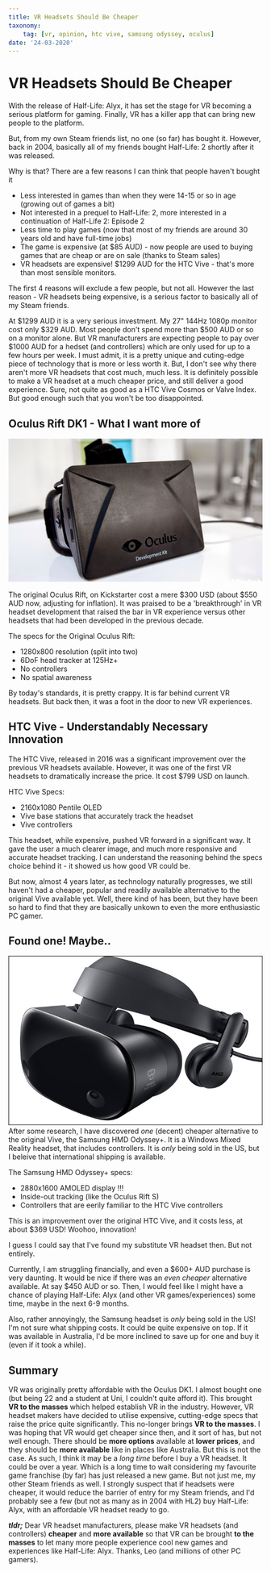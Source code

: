 ```yaml
---
title: VR Headsets Should Be Cheaper
taxonomy:
	tag: [vr, opinion, htc vive, samsung odyssey, oculus]
date: '24-03-2020'
---
```


# VR Headsets Should Be Cheaper

With the release of Half-Life: Alyx, it has set the stage for VR becoming a serious platform for gaming. Finally, VR has a killer app that can bring new people to the platform.

But, from my own Steam friends list, no one (so far) has bought it. However, back in 2004, basically all of my friends bought Half-Life: 2 shortly after it was released.

Why is that? There are a few reasons I can think that people haven't bought it  
* Less interested in games than when they were 14-15 or so in age (growing out of games a bit)
* Not interested in a prequel to Half-Life: 2, more interested in a continuation of Half-Life 2: Episode 2
* Less time to play games (now that most of my friends are around 30 years old and have full-time jobs)
* The game is expensive (at $85 AUD) - now people are used to buying games that are cheap or are on sale (thanks to Steam sales)
* VR headsets are expensive! $1299 AUD for the HTC Vive - that's more than most sensible monitors.

The first 4 reasons will exclude a few people, but not all. However the last reason - VR headsets being expensive, is a serious factor to basically all of my Steam friends.

At $1299 AUD it is a very serious investment. My 27" 144Hz 1080p monitor cost only $329 AUD. Most people don't spend more than $500 AUD or so on a monitor alone. But VR manufacturers are expecting people to pay over $1000 AUD for a hedset (and controllers) which are only used for up to a few hours per week. I must admit, it is a pretty unique and cuting-edge piece of technology that is more or less worth it. But, I don't see why there aren't more VR headsets that cost much, much less. It is definitely possible to make a VR headset at a much cheaper price, and still deliver a good experience. Sure, not quite as good as a HTC Vive Cosmos or Valve Index. But good enough such that you won't be too disappointed.  


## Oculus Rift DK1 - What I want more of
![](oculus_rift_dk1.jpg)

The original Oculus Rift, on Kickstarter cost a mere $300 USD (about $550 AUD now, adjusting for inflation). It was praised to be a 'breakthrough' in VR headset development that raised the bar in VR experience versus other headsets that had been developed in the previous decade. 

The specs for the Original Oculus Rift:
* 1280x800 resolution (split into two)
* 6DoF head tracker at 125Hz+
* No controllers
* No spatial awareness

By today's standards, it is pretty crappy. It is far behind current VR headsets. But back then, it was a foot in the door to new VR experiences.

## HTC Vive - Understandably Necessary Innovation
The HTC Vive, released in 2016 was a significant improvement over the previous VR headsets available. However, it was one of the first VR headsets to dramatically increase the price. It cost $799 USD on launch.

HTC Vive Specs:
* 2160x1080 Pentile OLED
* Vive base stations that accurately track the headset
* Vive controllers

This headset, while expensive, pushed VR forward in a significant way. It gave the user a much clearer image, and much more responsive and accurate headset tracking. I can understand the reasoning behind the specs choice behind it - it showed us how good VR could be.

But now, almost 4 years later, as technology naturally progresses, we still haven't had a cheaper, popular and readily available alternative to the original Vive available yet. Well, there kind of has been, but they have been so hard to find that they are basically unkown to even the more enthusiastic PC gamer.

## Found one! Maybe..
![](Samsung_HMD_Odyssey.jpeg)
After some research, I have discovered *one* (decent) cheaper alternative to the original Vive, the Samsung HMD Odyssey+. It is a Windows Mixed Reality headset, that includes controllers. It is *only* being sold in the US, but I beleive that international shipping is available.

The Samsung HMD Odyssey+ specs:
* 2880x1600 AMOLED display !!!
* Inside-out tracking (like the Oculus Rift S)
* Controllers that are eerily familiar to the HTC Vive controllers

This is an improvement over the original HTC Vive, and it costs less, at about $369 USD! Woohoo, innovation!

I guess I could say that I've found my substitute VR headset then. But not entirely.

Currently, I am struggling financially, and even a $600+ AUD purchase is very daunting. It would be nice if there was an *even cheaper* alternative available. At say $450 AUD or so. Then, I would feel like I might have a chance of playing Half-Life: Alyx (and other VR games/experiences) some time, maybe in the next 6-9 months.

Also, rather annoyingly, the Samsung headset is *only* being sold in the US! I'm not sure what shipping costs. It could be quite expensive on top. If it was available in Australia, I'd be more inclined to save up for one and buy it (even if it took a while).

## Summary
VR was originally pretty affordable with the Oculus DK1. I almost bought one (but being 22 and a student at Uni, I couldn't quite afford it). This brought **VR to the masses** which helped establish VR in the industry. However, VR headset makers have decided to utilise expensive, cutting-edge specs that raise the price quite significantly. This no-longer brings **VR to the masses**. I was hoping that VR would get cheaper since then, and it sort of has, but not well enough. There should be **more options** available at **lower prices**, and they should be **more available** like in places like Australia. But this is not the case. As such, I think it may be a *long time* before I buy a VR headset. It could be over a year. Which is a long time to wait considering my favourite game franchise (by far) has just released a new game. But not just me, my other Steam friends as well. I strongly suspect that if headsets were cheaper, it would reduce the barrier of entry for my Steam friends, and I'd probably see a few (but not as many as in 2004 with HL2) buy Half-Life: Alyx, with an affordable VR headset ready to go.

***tldr;***
Dear VR headset manufacturers, please make VR headsets (and controllers) **cheaper** and **more available** so that VR can be brought **to the masses** to let many more people experience cool new games and experiences like Half-Life: Alyx. Thanks, Leo (and millions of other PC gamers).





